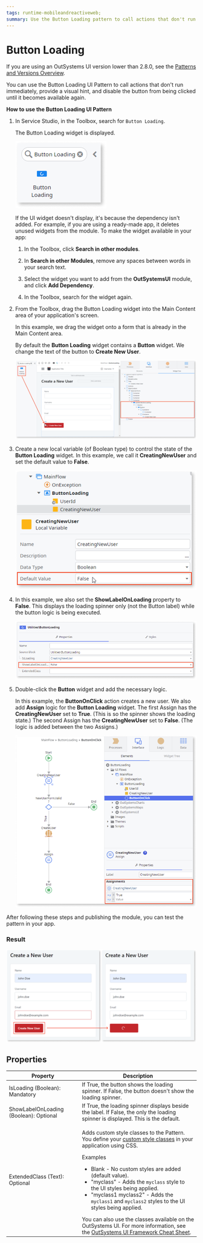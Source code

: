 ```yaml
---
tags: runtime-mobileandreactiveweb;  
summary: Use the Button Loading pattern to call actions that don't run immediately.
---
```


# Button Loading

<div class="info" markdown="1">

If you are using an OutSystems UI version lower than 2.8.0, see the [Patterns and Versions Overview](https://outsystemsui.outsystems.com/OutsystemsUiWebsite/MigrationOverview).
                            
</div>

You can use the Button Loading UI Pattern to call actions that don't run immediately, provide a visual hint, and disable the button from being clicked until it becomes available again.

**How to use the Button Loading UI Pattern**

1. In Service Studio, in the Toolbox, search for `Button Loading`.

    The Button Loading widget is displayed.

    ![Button Loading widget](<images/buttonloading-widget-ss.png>)

    If the UI widget doesn't display, it's because the dependency isn't added. For example, if you are using a ready-made app, it deletes unused widgets from the module. To make the widget available in your app:

    1. In the Toolbox, click **Search in other modules**.

    1. In **Search in other Modules**, remove any spaces between words in your search text.
    
    1. Select the widget you want to add from the **OutSystemsUI** module, and click **Add Dependency**. 
    
    1. In the Toolbox, search for the widget again.

1. From the Toolbox, drag the Button Loading widget into the Main Content area of your application's screen.

    In this example, we drag the widget onto a form that is already in the Main Content area.

    By default the **Button Loading** widget contains a **Button** widget. We change the text of the button to **Create New User**.

    ![Drag widget to existing form in the app](<images/buttonloading-drag-ss.png>)

1. Create a new local variable (of Boolean type) to control the state of the **Button Loading** widget. In this example, we call it **CreatingNewUser** and set the default value to **False**.

    ![Create a new local variable](<images/buttonloading-variable-ss.png>)

1. In this example, we also set the **ShowLabelOnLoading** property to **False**. 
This displays the loading spinner only (not the Button label) while the button logic is being executed.

    ![Set the ShowLabelOnLoading property](<images/buttonloading-setprop-ss.png>)

1. Double-click the **Button** widget and add the necessary logic. 

    In this example, the **ButtonOnClick** action creates a new user. We also add **Assign** logic for the **Button Loading** widget. The first Assign has the **CreatingNewUser** set to **True**. (This is so the spinner shows the loading state.) The second Assign has the **CreatingNewUser** set to **False**. (The logic is added between the two Assigns.)

    ![Add the relevant logic](<images/buttonloading-logic-ss.png>)

After following these steps and publishing the module, you can test the pattern in your app.

### Result

![](<images/buttonloading-result-ss.png>)

## Properties

| Property | Description |
|---|---|
| IsLoading (Boolean): Mandatory | If True, the button shows the loading spinner. If False, the button doesn't show the loading spinner. |
| ShowLabelOnLoading (Boolean): Optional | If True, the loading spinner displays beside the label. If False, the only the loading spinner is displayed. This is the default. |
| ExtendedClass (Text): Optional | <p>Adds custom style classes to the Pattern. You define your [custom style classes](../../../look-feel/css.md) in your application using CSS.</p> <p>Examples <ul><li>Blank - No custom styles are added (default value).</li><li>"myclass" - Adds the ``myclass`` style to the UI styles being applied.</li><li>"myclass1 myclass2" - Adds the ``myclass1`` and ``myclass2`` styles to the UI styles being applied.</li></ul></p>You can also use the classes available on the OutSystems UI. For more information, see the [OutSystems UI Framework Cheat Sheet](https://outsystemsui.outsystems.com/OutsystemsUiWebsite/CheatSheet). |
